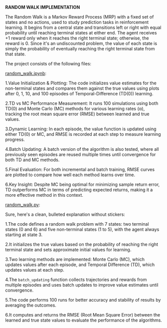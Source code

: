 **RANDOM WALK IMPLEMENTATION**

The Random Walk is a Markov Reward Process (MRP) with a fixed set of states and no actions, used to study prediction tasks in reinforcement learning. It begins from a central state and transitions left or right with equal probability until reaching terminal states at either end. The agent receives +1 reward only when it reaches the right terminal state; otherwise, the reward is 0. Since it's an undiscounted problem, the value of each state is simply the probability of eventually reaching the right terminal state from that state.


The project consists of the following files:

[random_walk.ipynb](https://github.com/alinavirabyan/Reinforcment_Learning/blob/main/random-walk/notebooks/random_walk.ipynb):

1.Value Initialization & Plotting: The code initializes value estimates for the non-terminal states and compares them against the true values using plots after 0, 1, 10, and 100 episodes of Temporal-Difference (TD(0)) learning.

2.TD vs MC Performance Measurement: It runs 100 simulations using both TD(0) and Monte Carlo (MC) methods for various learning rates (α), tracking the root mean square error (RMSE) between learned and true values.

3.Dynamic Learning: In each episode, the value function is updated using either TD(0) or MC, and RMSE is recorded at each step to measure learning progress.

4.Batch Updating: A batch version of the algorithm is also tested, where all previously seen episodes are reused multiple times until convergence for both TD and MC methods.

5.Final Evaluation: For both incremental and batch training, RMSE curves are plotted to compare how well each method learns over time.

6.Key Insight: Despite MC being optimal for minimizing sample return error, TD outperforms MC in terms of predicting expected returns, making it a more effective method in this context.

[random_walk.py](https://github.com/alinavirabyan/Reinforcment_Learning/blob/main/random-walk/src/random_walk.py):

Sure, here's a clean, bulleted explanation without stickers:

1.The code defines a random walk problem with 7 states: two terminal states (0 and 6) and five non-terminal states (1 to 5), with the agent always starting at state 3.

2.It initializes the true values based on the probability of reaching the right terminal state and sets approximate initial values for learning.

3.Two learning methods are implemented: Monte Carlo (MC), which updates values after each episode, and Temporal Difference (TD), which updates values at each step.

4.The `batch_updating` function collects trajectories and rewards from multiple episodes and uses batch updates to improve value estimates until convergence.

5.The code performs 100 runs for better accuracy and stability of results by averaging the outcomes.

6.It computes and returns the RMSE (Root Mean Square Error) between the learned and true state values to evaluate the performance of the algorithms.
